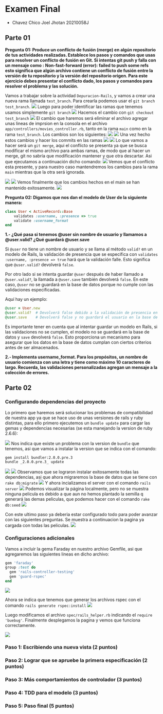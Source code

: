 # Examen Final
- Chavez Chico Joel Jhotan 20210058J
## Parte 01
**Pregunta 01: Produce un conflicto de fusión (merge) en algún repositorio de tus actividades realizadas. Establece los pasos y comandos que usas para resolver un conflicto de fusión en Git. Si intentas git push y falla con un mensaje como : Non-fast-forward (error): failed to push some refs esto significa que algún archivo contiene un conflicto de fusión entre la versión de tu repositorio y la versión del repositorio origen. Para este ejercicio debes presentar el conflicto dado, los pasos y comandos para resolver el problema y las solución.**

Vamos a trabajar sobre la actividad `Depuracion-Rails`, y vamos a crear una nueva rama llamada `test_branch`. Para crearla podemos usar el `git branch test_branch`.
![](img/a1.png)
Luego para poder identificar las ramas que tenemos usamos simplemente `git branch`
![](img/a2.png)
Hacemos el cambio con `git checkout test_branch`
![](img/a3.png)
El cambio que haremos será eliminar el archivo agregar unas lineas de imprsion en la consola en el archivo `app/controllers/movies_controller.rb`, tanto en la rama `main` como en la rama `test_branch`. Los cambios son los siguientes:
![](img/x1.png)
![](img/x2.png)
Una vez hecho estos cambios y hacer los commits en las ramas
![](img/z1.png)
![](img/z2.png)
Lo que vamos a hacer será un `git merge`, aqui el conflicto se presenta ya que se busca modificar el mismo archivo para ambas ramas, de modo que al hacer un merge, git no sabría que modificación mantener y que otra descartar. Asi que ejecutamos a continuación dicho comando:
![](img/x3.png)
Vemos que el conflicto esta presente, y para nuestro caso mantendremos los cambios para la rama `main` mientras que la otra será ignorada.

![](img/x4.png)
![](img/x5.png)
Vemos finalmente que los cambios hechos en el main se han mantenido exitosamente.
![](img/x6.png)


**Pregunta 02: Digamos que nos dan el modelo de User de la siguiente manera:**
```rb
class User < ActiveRecord::Base
    validates :username, :presence => true
    validate :username_format
end
```
**1.- ¿Qué pasa si tenemos @user sin nombre de usuario y llamamos a @user.valid? ¿Qué guardará @user.save**


Si `@user` no tiene un nombre de usuario y se llama al método `valid?` en un modelo de Rails, la validación de presencia que se especifica con `validates :username, :presence => true` hará que la validación falle. Esto significa que `@user.valid?` devolverá `false`.

Por otro  lado si se intenta guardar `@user` después de haber llamado a `@user.valid?`, la llamada a `@user.save` también devolverá `false`. En este caso, `@user` no se guardará en la base de datos porque no cumple con las validaciones especificadas.

Aquí hay un ejemplo:

```ruby
@user = User.new
@user.valid?  # Devolverá false debido a la validación de presencia en el campo username
@user.save    # Devolverá false y no guardará el usuario en la base de datos
```

Es importante tener en cuenta que al intentar guardar un modelo en Rails, si las validaciones no se cumplen, el modelo no se guardará en la base de datos y `save` devolverá `false`. Esto proporciona un mecanismo para asegurar que los datos en la base de datos cumplan con ciertos criterios antes de ser almacenados.



**2.- Implementa username_format. Para los propósitos, un nombre de usuario comienza 	con una letra y tiene como máximo 10 caracteres de largo. Recuerda, las validaciones 	personalizadas agregan un mensaje a la colección de errores.**


## Parte 02
### Configurando dependencias del proyecto
Lo primero que haremos será solucionar los problemas de compatibilidad de nuestra app ya que se hace uso de unas versiones de rails y ruby distintas, para ello primero ejecutemos un `bundle update` para cargar las gemas y dependencias necesarias (se esta manejando la version de ruby 2.6.6):

![](img/1.png)
Nos indica que existe un problema con la version de `bundle` que tenemos, asi que vamos a instalar la version que se indica con el comando:
```bash
gem install bundler:2.0.0.pre.3
bundle _2.0.0.pre.3_ update
```
![](img/2.png)
![](img(3.png))
Observamos que se lograron instalar exitosamente todas las dependencias, asi que ahora migraremos la base de datos que se tiene con `rake db:migrate`
![](img/4.png)
Y ahora incializamos el server con el comando `rails server`
![](img/5.png)
Podemos visualizar la página localmente, pero no se muestra ninguna pelicula es debido a que aun no hemos plantado la semilla q generará las demas peliculas, que podemos hacer con el comando `rake db:seed`
 ![](img/6.png)

Con este ultimo paso ya deberia estar configurado todo para poder avanzar con las siguientes preguntas. Se muestra a continuacion la pagina ya cargada con todas las peliculas.
 ![](img/7.png)

### Configuraciones adicionales
Vamos a incluir la gema Faraday en nuestro archivo Gemfile, asi que agregaremos las siguientes lineas en dicho archivo:

```rb
gem 'faraday'  
group :test do
  gem 'rails-controller-testing'
  gem 'guard-rspec'                 
end
```
 ![](img/8.png)

Ahora se indica que tenemos que generar los archivos rspec con el comando `rails generate rspec:install`
 ![](img/9.png)

Luego modificamos el archivo `spec/rails_helper.rb` indicando el `require 'buebug'`. Finalmente desplegamos la pagina y vemos que funciona correctamente.

 ![](img/10.png)



### Paso 1: Escribiendo una nueva vista (2 puntos)



### Paso 2: Lograr que se apruebe la primera especificación  (2 puntos)

### Paso 3: Más comportamientos de controlador (3 puntos)

### Paso 4: TDD para el modelo (3 puntos)

### Paso 5: Paso final (5 puntos)